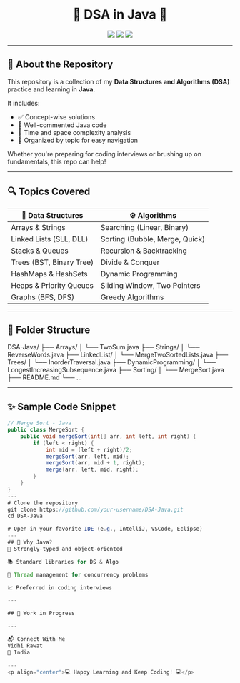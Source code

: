 <h1 align="center">📘 DSA in Java 🚀</h1>

<p align="center">
  <img src="https://img.shields.io/badge/Language-Java-orange?style=for-the-badge" />
  <img src="https://img.shields.io/badge/Data%20Structures-Explained-9cf?style=for-the-badge" />
  <img src="https://img.shields.io/badge/Algorithms-Implemented-brightgreen?style=for-the-badge" />
</p>

---

## 🧠 About the Repository

This repository is a collection of my **Data Structures and Algorithms (DSA)** practice and learning in **Java**.

It includes:

- ✅ Concept-wise solutions
- 🧩 Well-commented Java code
- 🎯 Time and space complexity analysis
- 📂 Organized by topic for easy navigation

Whether you're preparing for coding interviews or brushing up on fundamentals, this repo can help!

---

## 🔍 Topics Covered

| 🧩 Data Structures      | ⚙️ Algorithms           |
|-------------------------|-------------------------|
| Arrays & Strings         | Searching (Linear, Binary) |
| Linked Lists (SLL, DLL)  | Sorting (Bubble, Merge, Quick) |
| Stacks & Queues          | Recursion & Backtracking |
| Trees (BST, Binary Tree) | Divide & Conquer       |
| HashMaps & HashSets      | Dynamic Programming     |
| Heaps & Priority Queues  | Sliding Window, Two Pointers |
| Graphs (BFS, DFS)        | Greedy Algorithms       |

---

## 📁 Folder Structure

DSA-Java/
├── Arrays/
│ └── TwoSum.java
├── Strings/
│ └── ReverseWords.java
├── LinkedList/
│ └── MergeTwoSortedLists.java
├── Trees/
│ └── InorderTraversal.java
├── DynamicProgramming/
│ └── LongestIncreasingSubsequence.java
├── Sorting/
│ └── MergeSort.java
├── README.md
└── ...


---

## ✨ Sample Code Snippet

```java
// Merge Sort - Java
public class MergeSort {
    public void mergeSort(int[] arr, int left, int right) {
        if (left < right) {
            int mid = (left + right)/2;
            mergeSort(arr, left, mid);
            mergeSort(arr, mid + 1, right);
            merge(arr, left, mid, right);
        }
    }
}
---
# Clone the repository
git clone https://github.com/your-username/DSA-Java.git
cd DSA-Java

# Open in your favorite IDE (e.g., IntelliJ, VSCode, Eclipse)
---
## 📌 Why Java?
💪 Strongly-typed and object-oriented

📚 Standard libraries for DS & Algo

🧵 Thread management for concurrency problems

📈 Preferred in coding interviews

---

## 🚧 Work in Progress

---

📬 Connect With Me
Vidhi Rawat
📍 India

---
<p align="center">💻 Happy Learning and Keep Coding! 💻</p>
